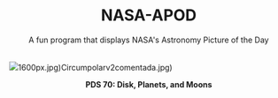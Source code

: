 <div align="center">
  <h1>
    NASA-APOD
  </h1>
</div>
  
<div align="center">
  A fun program that displays NASA's Astronomy Picture of the Day
</div>

<br>

![](https://apod.nasa.gov/apod/image/2310/PDS70_ALMA_1237.jpg)1600px.jpg)Circumpolarv2comentada.jpg)

<p align = "center">
  <b>PDS 70: Disk, Planets, and Moons</b>
</p>
